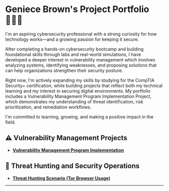 # Geniece Brown</a>'s Project Portfolio 👩🏾‍💻

I'm an aspiring cybersecurity professional with a strong curiosity for how technology works—and a growing passion for keeping it secure.

After completing a hands-on cybersecurity bootcamp and building foundational skills through labs and real-world simulations, I have developed a deeper interest in vulnerability management which involves analyzing systems, identifying weaknesses, and proposing solutions that can help organizations strengthen their security posture.

Right now, I'm actively expanding my skills by studying for the CompTIA Security+ certification, while building projects that reflect both my technical learning and my interest in securing digital environments. My portfolio includes a Vulnerability Management Program Implementation Project, which demonstrates my understanding of threat identification, risk prioritization, and remediation workflows.

I'm committed to learning, growing, and making a positive impact in the field.


## ⚠️ Vulnerability Management Projects

- **[Vulnerability Management Program Implementation](https://github.com/geniecebrown/vulnerability-management-program)**



<!--
<img width="35" alt="image" src="https://github.com/user-attachments/assets/2f41c7cd-5ea8-4475-b451-a37161b6c3fb"> 
<img width="35" alt="image" src="https://github.com/user-attachments/assets/77649969-9910-4994-8b96-74a116cfb2a8">
-->
## 🚨 Threat Hunting and Security Operations

- **[Threat Hunting Scenario (Tor Browser Usage)](https://github.com/geniecebrown/threat-hunting-scenario-tor)**

<hr/>
